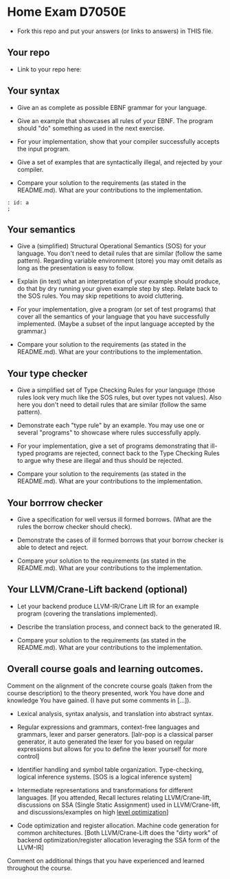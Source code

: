 # Home Exam D7050E

- Fork this repo and put your answers (or links to answers) in THIS file.

## Your repo

- Link to your repo here:

## Your syntax

- Give an as complete as possible EBNF grammar for your language.

- Give an example that showcases all rules of your EBNF. The program should "do" something as used in the next exercise.

- For your implementation, show that your compiler successfully accepts the input program.

- Give a set of examples that are syntactically illegal, and rejected by your compiler.

- Compare your solution to the requirements (as stated in the README.md). What are your contributions to the implementation.

```
: id: a
;
```

## Your semantics

- Give a (simplified) Structural Operational Semantics (SOS) for your language. You don't need to detail rules that are similar (follow the same pattern). Regarding variable environment (store) you may omit details as long as the presentation is easy to follow.

- Explain (in text) what an interpretation of your example should produce, do that by dry running your given example step by step. Relate back to the SOS rules. You may skip repetitions to avoid cluttering.

- For your implementation, give a program (or set of test programs) that cover all the semantics of your language that you have successfully implemented. (Maybe a subset of the input language accepted by the grammar.)

- Compare your solution to the requirements (as stated in the README.md). What are your contributions to the implementation.

## Your type checker

- Give a simplified set of Type Checking Rules for your language (those rules look very much like the SOS rules, but over types not values). Also here you don't need to detail rules that are similar (follow the same pattern).

- Demonstrate each "type rule" by an example. You may use one or several "programs" to showcase where rules successfully apply.

- For your implementation, give a set of programs demonstrating that ill-typed programs are rejected, connect back to the Type Checking Rules to argue why these are illegal and thus should be rejected.

- Compare your solution to the requirements (as stated in the README.md). What are your contributions to the implementation.

## Your borrrow checker

- Give a specification for well versus ill formed borrows. (What are the rules the borrow checker should check).

- Demonstrate the cases of ill formed borrows that your borrow checker is able to detect and reject.

- Compare your solution to the requirements (as stated in the README.md). What are your contributions to the implementation.

## Your LLVM/Crane-Lift backend (optional)

- Let your backend produce LLVM-IR/Crane Lift IR for an example program (covering the translations implemented).

- Describe the translation process, and connect back to the generated IR.

- Compare your solution to the requirements (as stated in the README.md). What are your contributions to the implementation.

## Overall course goals and learning outcomes.

Comment on the alignment of the concrete course goals (taken from the course description) to the theory presented, work You have done and knowledge You have gained. (I have put some comments in [...]).

- Lexical analysis, syntax analysis, and translation into abstract syntax.

- Regular expressions and grammars, context-free languages and grammars, lexer and parser generators. [lalr-pop is a classical parser generator, it auto generated the lexer for you based on regular expressions but allows for you to define the lexer yourself for more control]

- Identifier handling and symbol table organization. Type-checking, logical inference systems. [SOS is a logical inference system]

- Intermediate representations and transformations for different languages. [If you attended, Recall lectures relating LLVM/Crane-lift, discussions on SSA (Single Static Assignment) used in LLVM/Crane-lift, and discussions/examples on high [level optimization](https://gitlab.henriktjader.com/pln/d7050e_2020/-/tree/generics_and_traits/examples)]

- Code optimization and register allocation. Machine code generation for common architectures. [Both LLVM/Crane-Lift does the "dirty work" of backend optimization/register allocation leveraging the SSA form of the LLVM-IR]

Comment on additional things that you have experienced and learned throughout the course.
